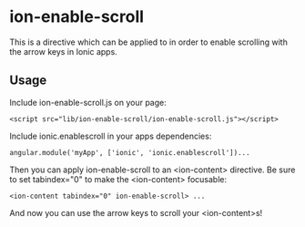ion-enable-scroll
=================

This is a directive which can be applied to <ion-content> in order to enable scrolling with the arrow keys in Ionic apps.

## Usage
Include ion-enable-scroll.js on your page:

    <script src="lib/ion-enable-scroll/ion-enable-scroll.js"></script>

Include ionic.enablescroll in your apps dependencies:

    angular.module('myApp', ['ionic', 'ionic.enablescroll'])...

Then you can apply ion-enable-scroll to an \<ion-content\> directive. Be sure to set tabindex="0" to make the \<ion-content\> focusable:

    <ion-content tabindex="0" ion-enable-scroll> ...

And now you can use the arrow keys to scroll your \<ion-content\>s!
